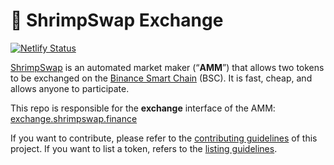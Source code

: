 # 🦐 ShrimpSwap Exchange

[![Netlify Status](https://api.netlify.com/api/v1/badges/cd366e1b-6884-4636-87af-6b284b65d815/deploy-status)](https://app.netlify.com/sites/shrimpswap-exchange/deploys)

[ShrimpSwap](https://exchange.shrimpswap.finance) is an automated market maker (“**AMM**”) that allows two tokens to be exchanged on the [Binance Smart Chain](https://www.binance.org/en/smartChain) (BSC). It is fast, cheap, and allows anyone to participate.

This repo is responsible for the **exchange** interface of the AMM: [exchange.shrimpswap.finance](https://exchange.shrimpswap.finance)

If you want to contribute, please refer to the [contributing guidelines](./CONTRIBUTING.md) of this project.
If you want to list a token, refers to the [listing guidelines](./listing.md).

